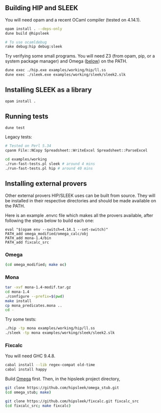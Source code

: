 
## Building HIP and SLEEK

You will need opam and a recent OCaml compiler (tested on 4.14.1).

```sh
opam install . --deps-only
dune build @hipsleek

# To use ocamldebug
rake debug:hip debug:sleek
```

Try verifying some small programs.
You will need Z3 (from opam, pip, or a system package manager) and Omega ([below](#omega)) on the PATH.

```sh
dune exec ./hip.exe examples/working/hip/ll.ss
dune exec ./sleek.exe examples/working/sleek/sleek2.slk
```

## Installing SLEEK as a library

```sh
opam install .
```

## Running tests

```sh
dune test
```

Legacy tests:

```sh
# Tested on Perl 5.34
cpanm File::NCopy Spreadsheet::WriteExcel Spreadsheet::ParseExcel

cd examples/working
./run-fast-tests.pl sleek # around 4 mins
./run-fast-tests.pl hip # around 40 mins
```

## Installing external provers

Other external provers HIP/SLEEK uses can be built from source.
They will be installed in their respective directories and should be made available on the PATH.

Here is an example .envrc file which makes all the provers available, after following the steps below to build each one:

```envrc
eval "$(opam env --switch=4.14.1 --set-switch)"
PATH_add omega_modified/omega_calc/obj
PATH_add mona-1.4/bin
PATH_add fixcalc_src
```

### Omega

```sh
(cd omega_modified; make oc)
```

### Mona

```sh
tar -xvf mona-1.4-modif.tar.gz
cd mona-1.4
./configure --prefix=$(pwd)
make install
cp mona_predicates.mona ..
cd -
```

Try some tests:

```sh
./hip -tp mona examples/working/hip/ll.ss
./sleek -tp mona examples/working/sleek/sleek2.slk
```

### Fixcalc

You will need GHC 9.4.8.

```sh
cabal install --lib regex-compat old-time
cabal install happy
```

Build [Omega](#omega) first. Then, in the hipsleek project directory,

```sh
git clone https://github.com/hipsleek/omega_stub.git
(cd omega_stub; make)

git clone https://github.com/hipsleek/fixcalc.git fixcalc_src
(cd fixcalc_src; make fixcalc)
```

